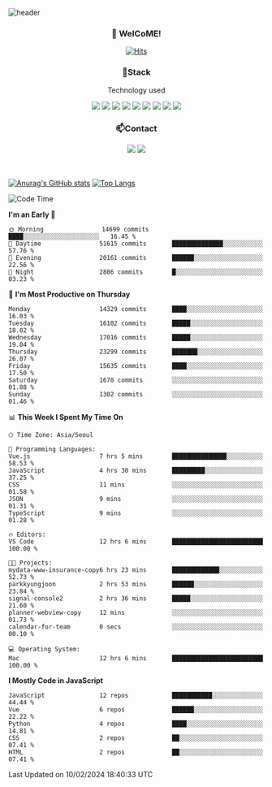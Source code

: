 ![header](https://capsule-render.vercel.app/api?type=waving&color=gradient&height=200&text=Kyungjoon&fontAlign=70&fontAlignY=40&animation=twinkling)

<h3 align="center">👋 WelCoME!</h3>

<div align=center>
  
[![Hits](https://hits.seeyoufarm.com/api/count/incr/badge.svg?url=https%3A%2F%2Fgithub.com%2Fuvula6921&count_bg=%2322BAC9&title_bg=%23827F7F&icon=iconify.svg&icon_color=%2325A27F&title=visits&edge_flat=false)](https://hits.seeyoufarm.com)
  
</div>
<h3 align="center">📌Stack</h3>
<p align="center">Technology used</p>
<div align="center"><img src="https://img.shields.io/badge/HTML5-E34F26?style=flat-square&logo=HTML5&logoColor=white"></img> <img src="https://img.shields.io/badge/CSS3-0A84FF?style=flat-square&logo=CSS3&logoColor=white"></img> <img src="https://img.shields.io/badge/JavaScript-FFCD11?style=flat-square&logo=JavaScript&logoColor=white"></img> <img src="https://img.shields.io/badge/React-00BCF6?style=flat-square&logo=React&logoColor=white"></img> <img src="https://img.shields.io/badge/jQuery-3655FF?style=flat-square&logo=jQuery&logoColor=white"></img> <img src="https://img.shields.io/badge/Ruby-E0115F?style=flat-square&logo=Ruby&logoColor=white"></img> <img src="https://img.shields.io/badge/Python-4B8BBE?style=flat-square&logo=Python&logoColor=white"></img> <img src="https://img.shields.io/badge/Vue-4FC08D?style=flat-square&logo=Vue.js&logoColor=white"></img> <img src="https://img.shields.io/badge/Nuxt-00DC82?style=flat-square&logo=Nuxt.js&logoColor=white"></img></div>

<h3 align="center">📫Contact</h3>
<div align="center"><a href="https://velog.io/@uvula6921/"><img src="https://img.shields.io/badge/Blog-20c997?style=flat-square&logo=V&logoColor=white"/></a> <a href="pkj6921@gmail.com"><img src="https://img.shields.io/badge/Gmail-EA4335?style=flat-square&logo=Gmail&logoColor=white"/></a></div>
<br>
<br>

[![Anurag's GitHub stats](https://github-readme-stats.vercel.app/api?username=uvula6921&hide=stars,issues&show_icons=true&count_private=true&theme=tokyonight)](https://github.com/anuraghazra/github-readme-stats)
[![Top Langs](https://github-readme-stats.vercel.app/api/top-langs/?username=uvula6921&hide=css,jupyter%20notebook,html&exclude_repo=uvula6921,uvula6921.github.io&layout=compact&langs_count=8)](https://github.com/anuraghazra/github-readme-stats)

<!--START_SECTION:waka-->
![Code Time](http://img.shields.io/badge/Code%20Time-2%2C076%20hrs%2020%20mins-blue)

**I'm an Early 🐤** 

```text
🌞 Morning                14699 commits       ████░░░░░░░░░░░░░░░░░░░░░   16.45 % 
🌆 Daytime                51615 commits       ██████████████░░░░░░░░░░░   57.76 % 
🌃 Evening                20161 commits       ██████░░░░░░░░░░░░░░░░░░░   22.56 % 
🌙 Night                  2886 commits        █░░░░░░░░░░░░░░░░░░░░░░░░   03.23 % 
```
📅 **I'm Most Productive on Thursday** 

```text
Monday                   14329 commits       ████░░░░░░░░░░░░░░░░░░░░░   16.03 % 
Tuesday                  16102 commits       █████░░░░░░░░░░░░░░░░░░░░   18.02 % 
Wednesday                17016 commits       █████░░░░░░░░░░░░░░░░░░░░   19.04 % 
Thursday                 23299 commits       ███████░░░░░░░░░░░░░░░░░░   26.07 % 
Friday                   15635 commits       ████░░░░░░░░░░░░░░░░░░░░░   17.50 % 
Saturday                 1678 commits        ░░░░░░░░░░░░░░░░░░░░░░░░░   01.88 % 
Sunday                   1302 commits        ░░░░░░░░░░░░░░░░░░░░░░░░░   01.46 % 
```


📊 **This Week I Spent My Time On** 

```text
🕑︎ Time Zone: Asia/Seoul

💬 Programming Languages: 
Vue.js                   7 hrs 5 mins        ███████████████░░░░░░░░░░   58.53 % 
JavaScript               4 hrs 30 mins       █████████░░░░░░░░░░░░░░░░   37.25 % 
CSS                      11 mins             ░░░░░░░░░░░░░░░░░░░░░░░░░   01.58 % 
JSON                     9 mins              ░░░░░░░░░░░░░░░░░░░░░░░░░   01.31 % 
TypeScript               9 mins              ░░░░░░░░░░░░░░░░░░░░░░░░░   01.28 % 

🔥 Editors: 
VS Code                  12 hrs 6 mins       █████████████████████████   100.00 % 

🐱‍💻 Projects: 
mydata-www-insurance-copy6 hrs 23 mins       █████████████░░░░░░░░░░░░   52.73 % 
parkkyungjoon            2 hrs 53 mins       ██████░░░░░░░░░░░░░░░░░░░   23.84 % 
signal-console2          2 hrs 36 mins       █████░░░░░░░░░░░░░░░░░░░░   21.60 % 
planner-webview-copy     12 mins             ░░░░░░░░░░░░░░░░░░░░░░░░░   01.73 % 
calendar-for-team        0 secs              ░░░░░░░░░░░░░░░░░░░░░░░░░   00.10 % 

💻 Operating System: 
Mac                      12 hrs 6 mins       █████████████████████████   100.00 % 
```

**I Mostly Code in JavaScript** 

```text
JavaScript               12 repos            ███████████░░░░░░░░░░░░░░   44.44 % 
Vue                      6 repos             ██████░░░░░░░░░░░░░░░░░░░   22.22 % 
Python                   4 repos             ████░░░░░░░░░░░░░░░░░░░░░   14.81 % 
CSS                      2 repos             ██░░░░░░░░░░░░░░░░░░░░░░░   07.41 % 
HTML                     2 repos             ██░░░░░░░░░░░░░░░░░░░░░░░   07.41 % 
```




 Last Updated on 10/02/2024 18:40:33 UTC
<!--END_SECTION:waka-->
